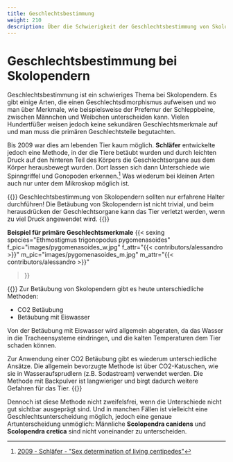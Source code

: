 ```yaml
---
title: Geschlechtsbestimmung
weight: 210
description: Über die Schwierigkeit der Geschlechtsbestimmung von Skolopendern.
---
```


# Geschlechtsbestimmung bei Skolopendern

Geschlechtsbestimmung ist ein schwieriges Thema bei Skolopendern. Es gibt einige Arten, die einen Geschlechtsdimorphismus aufweisen und wo man über Merkmale, wie beispielsweise der Prefemur der Schleppbeine, zwischen Männchen und Weibchen unterscheiden kann. Vielen Hundertfüßer weisen jedoch keine sekundären Geschlechtsmerkmale auf und man muss die primären Geschlechtsteile begutachten.

Bis 2009 war dies am lebenden Tier kaum möglich. **Schläfer** entwickelte jedoch eine Methode, in der die Tiere betäubt wurden und durch leichten Druck auf den hinteren Teil des Körpers die Geschlechtsorgane aus dem Körper herausbewegt wurden. Dort lassen sich dann Unterschiede wie Spinngriffel und Gonopoden erkennen.[^4] Was wiederum bei kleinen Arten auch nur unter dem Mikroskop möglich ist.  

{{<hint danger >}}
Geschlechtsbestimmung von Skolopendern sollten nur erfahrene Halter durchführen! Die Betäubung von Skolopendern ist nicht trivial, und beim herausdrücken der Geschlechtsorgane kann das Tier verletzt werden, wenn zu viel Druck angewendet wird. 
{{</hint>}}

**Beispiel für primäre Geschlechtsmerkmale**
{{< sexing 
    species="Ethmostigmus trigonopodus pygomenasoides"
    f_pic="images/pygomenasoides_w.jpg" 
    f_attr="{{< contributors/alessandro >}}"
    m_pic="images/pygomenasoides_m.jpg" 
    m_attr="{{< contributors/alessandro >}}"
>}}

{{<hint warning>}}
Zur Betäubung von Skolopendern gibt es heute unterschiedliche Methoden:

- CO2 Betäubung
- Betäubung mit Eiswasser

Von der Betäubung mit Eiswasser wird allgemein abgeraten, da das Wasser in die Tracheensysteme eindringen, und die kalten Temperaturen dem Tier schaden können.

Zur Anwendung einer CO2 Betäubung gibt es wiederum unterschiedliche Ansätze. Die allgemein bevorzugte Methode ist über CO2-Katuschen, wie sie in Wasseraufsprudlern (z.B. Sodastream) verwendet werden. Die Methode mit Backpulver ist langwieriger und birgt dadurch weitere Gefahren für das Tier.
{{</hint>}}

Dennoch ist diese Methode nicht zweifelsfrei, wenn die Unterschiede nicht gut sichtbar ausgeprägt sind. Und in manchen Fällen ist vielleicht eine Geschlechtsunterscheidung möglich, jedoch eine genaue Artunterscheidung unmöglich: Männliche **Scolopendra canidens** und **Scolopendra cretica** sind nicht voneinander zu unterscheiden.

[^4]: [2009 - Schläfer - "Sex determination of living centipedes"](https://hochzeitsfotograf-reneschlaefer.de/Latrodecta_Scolopendomorpha_englisch_30_11_09-2.pdf)
